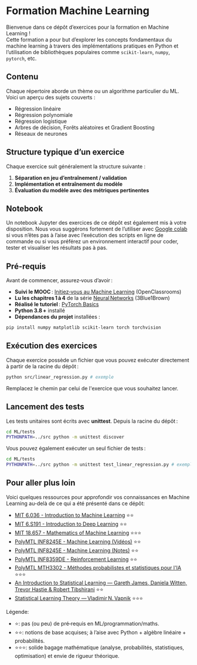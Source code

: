 # Formation Machine Learning

Bienvenue dans ce dépôt d’exercices pour la formation en Machine Learning !  
Cette formation a pour but d’explorer les concepts fondamentaux du machine learning à travers des implémentations pratiques en Python et l’utilisation de bibliothèques populaires comme `scikit-learn`, `numpy`, `pytorch`, etc.

## Contenu

Chaque répertoire aborde un thème ou un algorithme particulier du ML. Voici un aperçu des sujets couverts :

- Régression linéaire
- Régression polynomiale
- Régression logistique
- Arbres de décision, Forêts aléatoires et Gradient Boosting
- Réseaux de neurones

## Structure typique d’un exercice

Chaque exercice suit généralement la structure suivante :

1. **Séparation en jeu d’entraînement / validation**
2. **Implémentation et entraînement du modèle**
3. **Évaluation du modèle avec des métriques pertinentes**

## Notebook
Un notebook Jupyter des exercices de ce dépôt est également mis à votre disposition.
Nous vous suggérons fortement de l’utiliser avec [Google colab](https://https://colab.research.google.com) si vous n’êtes pas à l’aise avec l’exécution des scripts en ligne de commande ou si vous préférez un environnement interactif pour coder, tester et visualiser les résultats pas à pas.

## Pré-requis

Avant de commencer, assurez‑vous d’avoir :
- **Suivi le MOOC** : [Initiez‑vous au Machine Learning](https://openclassrooms.com/fr/courses/8063076-initiez-vous-au-machine-learning) (OpenClassrooms)
- **Lu les chapitres 1 à 4** de la série [Neural Networks](https://www.3blue1brown.com/topics/neural-networks) (3Blue1Brown)
- **Réalisé le tutoriel** : [PyTorch Basics](https://docs.pytorch.org/tutorials/beginner/basics/intro.html)
- **Python 3.8 +** installé
- **Dépendances du projet** installées :

```bash
pip install numpy matplotlib scikit-learn torch torchvision
```

## Exécution des exercices

Chaque exercice possède un fichier que vous pouvez exécuter directement à partir de la racine du dépôt :

```bash
python src/linear_regression.py # exemple
```

Remplacez le chemin par celui de l'exercice que vous souhaitez lancer.

## Lancement des tests

Les tests unitaires sont écrits avec **unittest**. Depuis la racine du dépôt :

```bash
cd ML/tests
PYTHONPATH=../src python -m unittest discover
```

Vous pouvez également exécuter un seul fichier de tests :

```bash
cd ML/tests
PYTHONPATH=../src python -m unittest test_linear_regression.py # exemple
```

## Pour aller plus loin

Voici quelques ressources pour approfondir vos connaissances en Machine Learning au-delà de ce qui a été présenté dans ce dépôt:

- [MIT 6.036 - Introduction to Machine Learning](https://openlearninglibrary.mit.edu/courses/course-v1:MITx+6.036+1T2019/course/) ⭐⭐
- [MIT 6.S191 - Introduction to Deep Learning](https://www.youtube.com/watch?v=alfdI7S6wCY&list=PLtBw6njQRU-rwp5__7C0oIVt26ZgjG9NI) ⭐⭐
- [MIT 18.657 - Mathematics of Machine Learning](https://ocw.mit.edu/courses/18-657-mathematics-of-machine-learning-fall-2015/download/) ⭐⭐⭐
- [PolyMTL INF8245E - Machine Learning (Vidéos)](https://www.youtube.com/watch?v=-6ChHxllZVU&list=PLImtCgowF_ETupFCGQqmvS_2nqErZbifm) ⭐⭐
- [PolyMTL INF8245E - Machine Learning (Notes)](https://drive.google.com/drive/folders/1xUqzxJK5NbAxUZOInpTBAAQk8iwKSKVS) ⭐⭐
- [PolyMTL INF8359DE - Reinforcement Learning](https://www.youtube.com/watch?v=J9JZyyPCJcQ&list=PLImtCgowF_ES_JdF_UcM60EXTcGZg67Ua) ⭐⭐
- [PolyMTL MTH3302 - Méthodes probabilistes et statistiques pour l'IA](https://github.com/decorJim/mth3302) ⭐⭐⭐
- [An Introduction to Statistical Learning — Gareth James, Daniela Witten, Trevor Hastie & Robert Tibshirani](https://www.statlearning.com/) ⭐⭐
- [Statistical Learning Theory — Vladimir N. Vapnik](https://www.wiley.com/en-us/Statistical-Learning-Theory-9780471030034) ⭐⭐⭐

Légende:
- ⭐: pas (ou peu) de pré‑requis en ML/programmation/maths.
- ⭐⭐: notions de base acquises; à l’aise avec Python + algèbre linéaire + probabilités.
- ⭐⭐⭐: solide bagage mathématique (analyse, probabilités, statistiques, optimisation) et envie de rigueur théorique.